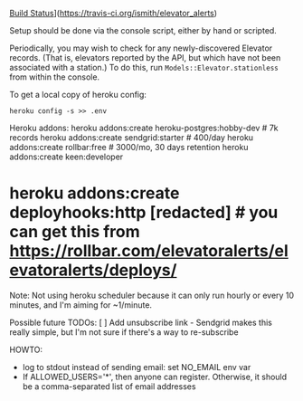[Build
Status](https://travis-ci.org/ismith/elevator_alerts.svg?branch=master)](https://travis-ci.org/ismith/elevator_alerts)

Setup should be done via the console script, either by hand or scripted.

Periodically, you may wish to check for any newly-discovered Elevator records.
(That is, elevators reported by the API, but which have not been associated with
a station.)  To do this, run `Models::Elevator.stationless` from within the
console.

To get a local copy of heroku config:
```
heroku config -s >> .env
```

Heroku addons:
heroku addons:create heroku-postgres:hobby-dev # 7k records
heroku addons:create sendgrid:starter # 400/day
heroku addons:create rollbar:free # 3000/mo, 30 days retention
heroku addons:create keen:developer
# heroku addons:create deployhooks:http [redacted] # you can get this from https://rollbar.com/elevatoralerts/elevatoralerts/deploys/

Note:
Not using heroku scheduler because it can only run hourly or every 10 minutes,
and I'm aiming for ~1/minute.

Possible future TODOs:
[ ] Add unsubscribe link - Sendgrid makes this really simple, but I'm not sure
  if there's a way to re-subscribe

HOWTO:
- log to stdout instead of sending email: set NO_EMAIL env var
- If ALLOWED_USERS='*', then anyone can register.  Otherwise, it should be a
  comma-separated list of email addresses
